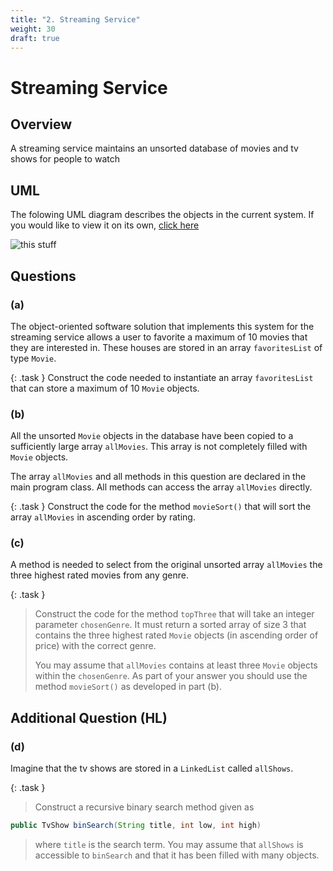 ```yaml
---
title: "2. Streaming Service"
weight: 30
draft: true
---
```


# Streaming Service


## Overview
A streaming service maintains an unsorted database of movies and tv shows for people to watch

## UML

The folowing UML diagram describes the objects in the current system. If you would like to view it on its own, [click here](https://lucid.app/publicSegments/view/f1bf88d1-0042-4679-af20-52acae135395/image.png)

![this stuff](https://lucid.app/publicSegments/view/f1bf88d1-0042-4679-af20-52acae135395/image.png)

## Questions

### (a)
The object-oriented software solution that implements this system for the streaming service allows a user to favorite a maximum of 10 movies that they are interested in. These houses are stored in an array `favoritesList` of type `Movie`. 

{: .task }
Construct the code needed to instantiate an array `favoritesList` that can store a maximum of 10 `Movie` objects.

### (b)
All the unsorted `Movie` objects in the database have been copied to a sufficiently large array `allMovies`. This array is not completely filled with `Movie` objects.

The array `allMovies` and all methods in this question are declared in the main program class. All methods can access the array `allMovies` directly.


{: .task }
Construct the code for the method `movieSort()` that will sort the array `allMovies` in ascending order by rating.

### (c)
A method is needed to select from the original unsorted array `allMovies` the three highest rated movies from any genre.

{: .task }
>Construct the code for the method `topThree` that will take an integer parameter `chosenGenre`. It must return a sorted array of size 3 that contains the three highest rated `Movie` objects (in ascending order of price) with the correct genre.
>
>You may assume that `allMovies` contains at least three `Movie` objects within the `chosenGenre`. As part of your answer you should use the method `movieSort()` as developed in part (b).

## Additional Question (HL)

### (d)
Imagine that the tv shows are stored in a `LinkedList` called `allShows`.

{: .task }
>Construct a recursive binary search method given as
```java
public TvShow binSearch(String title, int low, int high)
```
>where `title` is the search term. You may assume that `allShows` is accessible to `binSearch` and that it has been filled with many objects.
